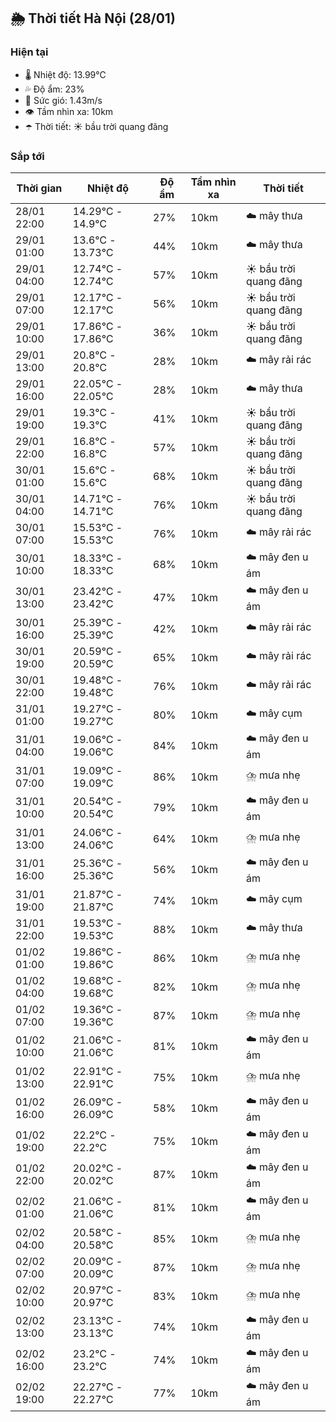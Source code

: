 ## 🌦️ Thời tiết Hà Nội (28/01)

### Hiện tại

- 🌡️ Nhiệt độ: 13.99℃
- 💦 Độ ẩm: 23%
- 💨 Sức gió: 1.43m/s
- 👁️ Tầm nhìn xa: 10km
- ☂️ Thời tiết: ☀️ bầu trời quang đãng

### Sắp tới

| Thời gian | Nhiệt độ | Độ ẩm | Tầm nhìn xa | Thời tiết |
| --- | --- | --- | --- | --- |
| 28/01 22:00 | 14.29℃ - 14.9℃ | 27% | 10km | ☁️ mây thưa |
| 29/01 01:00 | 13.6℃ - 13.73℃ | 44% | 10km | ☁️ mây thưa |
| 29/01 04:00 | 12.74℃ - 12.74℃ | 57% | 10km | ☀️ bầu trời quang đãng |
| 29/01 07:00 | 12.17℃ - 12.17℃ | 56% | 10km | ☀️ bầu trời quang đãng |
| 29/01 10:00 | 17.86℃ - 17.86℃ | 36% | 10km | ☀️ bầu trời quang đãng |
| 29/01 13:00 | 20.8℃ - 20.8℃ | 28% | 10km | ☁️ mây rải rác |
| 29/01 16:00 | 22.05℃ - 22.05℃ | 28% | 10km | ☁️ mây thưa |
| 29/01 19:00 | 19.3℃ - 19.3℃ | 41% | 10km | ☀️ bầu trời quang đãng |
| 29/01 22:00 | 16.8℃ - 16.8℃ | 57% | 10km | ☀️ bầu trời quang đãng |
| 30/01 01:00 | 15.6℃ - 15.6℃ | 68% | 10km | ☀️ bầu trời quang đãng |
| 30/01 04:00 | 14.71℃ - 14.71℃ | 76% | 10km | ☀️ bầu trời quang đãng |
| 30/01 07:00 | 15.53℃ - 15.53℃ | 76% | 10km | ☁️ mây rải rác |
| 30/01 10:00 | 18.33℃ - 18.33℃ | 68% | 10km | ☁️ mây đen u ám |
| 30/01 13:00 | 23.42℃ - 23.42℃ | 47% | 10km | ☁️ mây đen u ám |
| 30/01 16:00 | 25.39℃ - 25.39℃ | 42% | 10km | ☁️ mây rải rác |
| 30/01 19:00 | 20.59℃ - 20.59℃ | 65% | 10km | ☁️ mây rải rác |
| 30/01 22:00 | 19.48℃ - 19.48℃ | 76% | 10km | ☁️ mây rải rác |
| 31/01 01:00 | 19.27℃ - 19.27℃ | 80% | 10km | ☁️ mây cụm |
| 31/01 04:00 | 19.06℃ - 19.06℃ | 84% | 10km | ☁️ mây đen u ám |
| 31/01 07:00 | 19.09℃ - 19.09℃ | 86% | 10km | ⛈️ mưa nhẹ |
| 31/01 10:00 | 20.54℃ - 20.54℃ | 79% | 10km | ☁️ mây đen u ám |
| 31/01 13:00 | 24.06℃ - 24.06℃ | 64% | 10km | ⛈️ mưa nhẹ |
| 31/01 16:00 | 25.36℃ - 25.36℃ | 56% | 10km | ☁️ mây đen u ám |
| 31/01 19:00 | 21.87℃ - 21.87℃ | 74% | 10km | ☁️ mây cụm |
| 31/01 22:00 | 19.53℃ - 19.53℃ | 88% | 10km | ☁️ mây thưa |
| 01/02 01:00 | 19.86℃ - 19.86℃ | 86% | 10km | ⛈️ mưa nhẹ |
| 01/02 04:00 | 19.68℃ - 19.68℃ | 82% | 10km | ⛈️ mưa nhẹ |
| 01/02 07:00 | 19.36℃ - 19.36℃ | 87% | 10km | ⛈️ mưa nhẹ |
| 01/02 10:00 | 21.06℃ - 21.06℃ | 81% | 10km | ☁️ mây đen u ám |
| 01/02 13:00 | 22.91℃ - 22.91℃ | 75% | 10km | ⛈️ mưa nhẹ |
| 01/02 16:00 | 26.09℃ - 26.09℃ | 58% | 10km | ☁️ mây đen u ám |
| 01/02 19:00 | 22.2℃ - 22.2℃ | 75% | 10km | ☁️ mây đen u ám |
| 01/02 22:00 | 20.02℃ - 20.02℃ | 87% | 10km | ☁️ mây đen u ám |
| 02/02 01:00 | 21.06℃ - 21.06℃ | 81% | 10km | ☁️ mây đen u ám |
| 02/02 04:00 | 20.58℃ - 20.58℃ | 85% | 10km | ⛈️ mưa nhẹ |
| 02/02 07:00 | 20.09℃ - 20.09℃ | 87% | 10km | ⛈️ mưa nhẹ |
| 02/02 10:00 | 20.97℃ - 20.97℃ | 83% | 10km | ⛈️ mưa nhẹ |
| 02/02 13:00 | 23.13℃ - 23.13℃ | 74% | 10km | ☁️ mây đen u ám |
| 02/02 16:00 | 23.2℃ - 23.2℃ | 74% | 10km | ☁️ mây đen u ám |
| 02/02 19:00 | 22.27℃ - 22.27℃ | 77% | 10km | ☁️ mây đen u ám |
